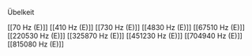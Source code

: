 Übelkeit

[[70 Hz (E)]]
[[410 Hz (E)]]
[[730 Hz (E)]]
[[4830 Hz (E)]]
[[67510 Hz (E)]]
[[220530 Hz (E)]]
[[325870 Hz (E)]]
[[451230 Hz (E)]]
[[704940 Hz (E)]]
[[815080 Hz (E)]]